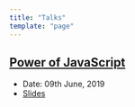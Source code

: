 ```yaml
---
title: "Talks"
template: "page"
---
```


## [Power of JavaScript](https://www.meetup.com/surat-javascript-group/events/261995304/)

- Date: 09th June, 2019
- [Slides](https://docs.google.com/presentation/d/1eaJjp1doxTv7a1iTBBfgykHurYju67NPoq9YeoeGH1k/edit?usp=sharing)

